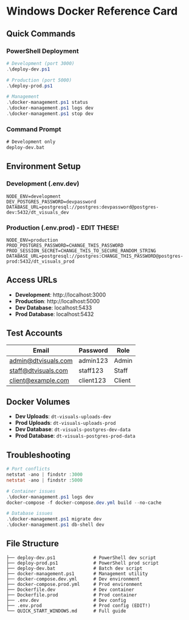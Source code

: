# Windows Docker Reference Card

## Quick Commands

### PowerShell Deployment
```powershell
# Development (port 3000)
.\deploy-dev.ps1

# Production (port 5000) 
.\deploy-prod.ps1

# Management
.\docker-management.ps1 status
.\docker-management.ps1 logs dev
.\docker-management.ps1 stop dev
```

### Command Prompt
```cmd
# Development only
deploy-dev.bat
```

## Environment Setup

### Development (.env.dev)
```env
NODE_ENV=development
DEV_POSTGRES_PASSWORD=devpassword
DATABASE_URL=postgresql://postgres:devpassword@postgres-dev:5432/dt_visuals_dev
```

### Production (.env.prod) - EDIT THESE!
```env
NODE_ENV=production
PROD_POSTGRES_PASSWORD=CHANGE_THIS_PASSWORD
PROD_SESSION_SECRET=CHANGE_THIS_TO_SECURE_RANDOM_STRING
DATABASE_URL=postgresql://postgres:CHANGE_THIS_PASSWORD@postgres-prod:5432/dt_visuals_prod
```

## Access URLs

- **Development**: http://localhost:3000
- **Production**: http://localhost:5000
- **Dev Database**: localhost:5433
- **Prod Database**: localhost:5432

## Test Accounts

| Email | Password | Role |
|-------|----------|------|
| admin@dtvisuals.com | admin123 | Admin |
| staff@dtvisuals.com | staff123 | Staff |
| client@example.com | client123 | Client |

## Docker Volumes

- **Dev Uploads**: `dt-visuals-uploads-dev`
- **Prod Uploads**: `dt-visuals-uploads-prod`
- **Dev Database**: `dt-visuals-postgres-dev-data`
- **Prod Database**: `dt-visuals-postgres-prod-data`

## Troubleshooting

```powershell
# Port conflicts
netstat -ano | findstr :3000
netstat -ano | findstr :5000

# Container issues
.\docker-management.ps1 logs dev
docker-compose -f docker-compose.dev.yml build --no-cache

# Database issues
.\docker-management.ps1 migrate dev
.\docker-management.ps1 db-shell dev
```

## File Structure

```
├── deploy-dev.ps1              # PowerShell dev script
├── deploy-prod.ps1             # PowerShell prod script  
├── deploy-dev.bat              # Batch dev script
├── docker-management.ps1       # Management utility
├── docker-compose.dev.yml      # Dev environment
├── docker-compose.prod.yml     # Prod environment
├── Dockerfile.dev              # Dev container
├── Dockerfile.prod             # Prod container
├── .env.dev                    # Dev config
├── .env.prod                   # Prod config (EDIT!)
└── QUICK_START_WINDOWS.md      # Full guide
```